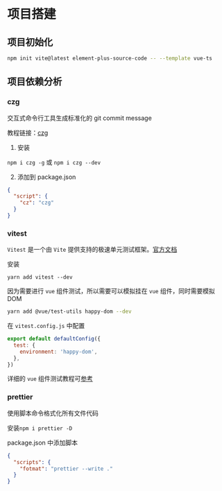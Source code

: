 # 项目搭建

## 项目初始化

```bash
npm init vite@latest element-plus-source-code -- --template vue-ts
```

## 项目依赖分析

### czg

交互式命令行工具生成标准化的 git commit message

教程链接：[czg](https://cz-git.qbb.sh/zh/cli/install)

1. 安装

`npm i czg -g` 或 `npm i czg --dev`

2. 添加到 package.json

```json
{
  "script": {
    "cz": "czg"
  }
}
```

### vitest

`Vitest` 是一个由 `Vite` 提供支持的极速单元测试框架。[官方文档](https://cn.vitest.dev/guide/)

安装

`yarn add vitest --dev`

因为需要进行 `vue` 组件测试，所以需要可以模拟挂在 `vue` 组件，同时需要模拟 DOM

```bash
yarn add @vue/test-utils happy-dom --dev
```

在 `vitest.config.js` 中配置

```js
export default defaultConfig({
  test: {
    environment: 'happy-dom',
  },
})
```

详细的 `vue` 组件测试教程可[参考](https://juejin.cn/post/7129667747134308389#heading-11)

### prettier

使用脚本命令格式化所有文件代码

安装`npm i prettier -D`

package.json 中添加脚本

```json
{
  "scripts": {
    "fotmat": "prettier --write ."
  }
}
```
